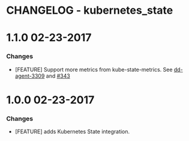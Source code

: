 # CHANGELOG - kubernetes_state

1.1.0 02-23-2017
==================

### Changes

* [FEATURE] Support more metrics from kube-state-metrics. See [dd-agent-3309](https://github.com/DataDog/dd-agent/pull/3309) and [#343][]

1.0.0 02-23-2017
==================

### Changes

* [FEATURE] adds Kubernetes State integration.

<!--- The following link definition list is generated by PimpMyChangelog --->
[#343]: https://github.com/DataDog/integrations-core/issues/343
